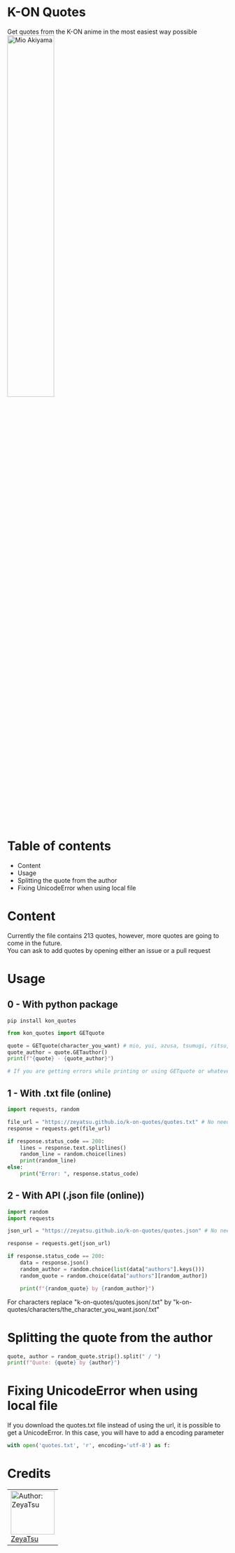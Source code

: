 # K-ON Quotes
Get quotes from the K-ON anime in the most easiest way possible<br/>
<img src="https://i.imgur.com/0qVCV8Z.jpeg" alt="Mio Akiyama" width="46%"/>

# Table of contents
* Content
* Usage
* Splitting the quote from the author
* Fixing UnicodeError when using local file

# Content
Currently the file contains 213 quotes, however, more quotes are going to come in the future. <br/>
You can ask to add quotes by opening either an issue or a pull request

# Usage
## 0 - With python package
`pip install kon_quotes`
```py
from kon_quotes import GETquote

quote = GETquote(character_you_want) # mio, yui, azusa, tsumugi, ritsu, sawako, jun, general, all
quote_author = quote.GETauthor()
print(f"{quote} - {quote_author}")

# If you are getting errors while printing or using GETquote or whatever, try to str()
```

## 1 - With .txt file (online)
```py
import requests, random

file_url = "https://zeyatsu.github.io/k-on-quotes/quotes.txt" # No need to download the txt file.
response = requests.get(file_url)

if response.status_code == 200:
    lines = response.text.splitlines()
    random_line = random.choice(lines)
    print(random_line)
else:
    print("Error: ", response.status_code)
```
## 2 - With API (.json file (online))
```py
import random
import requests

json_url = "https://zeyatsu.github.io/k-on-quotes/quotes.json" # No need to download the json file.

response = requests.get(json_url)

if response.status_code == 200:
    data = response.json()
    random_author = random.choice(list(data["authors"].keys()))
    random_quote = random.choice(data["authors"][random_author])

    print(f"{random_quote} by {random_author}")
```

For characters replace "k-on-quotes/quotes.json/.txt" by "k-on-quotes/characters/the_character_you_want.json/.txt"

# Splitting the quote from the author
```py
quote, author = random_quote.strip().split(" / ")
print(f"Quote: {quote} by {author}")
```

# Fixing UnicodeError when using local file
If you download the quotes.txt file instead of using the url, it is possible to get a UnicodeError. In this case, you will have to add a encoding parameter </br>
```py
with open('quotes.txt', 'r', encoding='utf-8') as f:
```

# Credits
<table>
  <tr>
    <td style="align:center;">
      <a href="https://github.com/ZeyaTsu"> 
        <img src="https://avatars.githubusercontent.com/u/43354103?v=4" alt="Author: ZeyaTsu" width="100" height="100"/>
        <br/>
        <span>ZeyaTsu</span>
      </a>
    </td>
  </tr>
</table>
